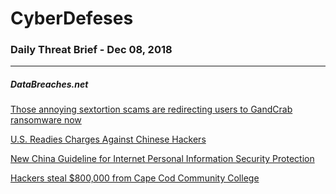 # CyberDefeses
### Daily Threat Brief - Dec 08, 2018

 
-----
 
##### DataBreaches.net
[Those annoying sextortion scams are redirecting users to GandCrab ransomware now](https://www.databreaches.net/those-annoying-sextortion-scams-are-redirecting-users-to-gandcrab-ransomware-now/)
 
[U.S. Readies Charges Against Chinese Hackers](https://www.databreaches.net/u-s-readies-charges-against-chinese-hackers/)
 
[New China Guideline for Internet Personal Information Security Protection](https://www.databreaches.net/new-china-guideline-for-internet-personal-information-security-protection/)
 
[Hackers steal $800,000 from Cape Cod Community College](https://www.databreaches.net/hackers-steal-800000-from-cape-cod-community-college/)
 
